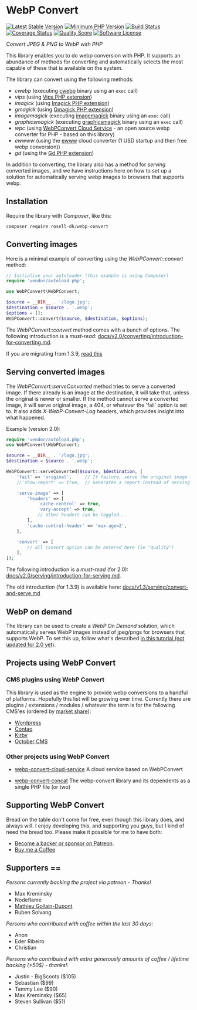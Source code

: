 # WebP Convert

[![Latest Stable Version](https://img.shields.io/packagist/v/rosell-dk/webp-convert.svg?style=flat-square)](https://packagist.org/packages/rosell-dk/webp-convert)
[![Minimum PHP Version](https://img.shields.io/badge/php-%3E%3D%205.6-8892BF.svg?style=flat-square)](https://php.net)
[![Build Status](https://travis-ci.org/rosell-dk/webp-convert.png?branch=master)](https://travis-ci.org/rosell-dk/webp-convert)
[![Coverage Status](https://img.shields.io/scrutinizer/coverage/g/rosell-dk/webp-convert.svg?style=flat-square)](https://scrutinizer-ci.com/g/rosell-dk/webp-convert/code-structure/master)
[![Quality Score](https://img.shields.io/scrutinizer/g/rosell-dk/webp-convert.svg?style=flat-square)](https://scrutinizer-ci.com/g/rosell-dk/webp-convert/)
[![Software License](https://img.shields.io/badge/license-MIT-brightgreen.svg?style=flat-square)](https://github.com/rosell-dk/webp-convert/blob/master/LICENSE)

*Convert JPEG & PNG to WebP with PHP*

This library enables you to do webp conversion with PHP. It supports an abundance of methods for converting and automatically selects the most capable of these that is available on the system.

The library can convert using the following methods:
- *cwebp* (executing [cwebp](https://developers.google.com/speed/webp/docs/cwebp) binary using an `exec` call)
- *vips* (using [Vips PHP extension](https://github.com/libvips/php-vips-ext))
- *imagick* (using [Imagick PHP extension](https://github.com/Imagick/imagick))
- *gmagick* (using [Gmagick PHP extension](https://www.php.net/manual/en/book.gmagick.php))
- *imagemagick* (executing [imagemagick](https://imagemagick.org/index.php) binary using an `exec` call)
- *graphicsmagick* (executing [graphicsmagick](http://www.graphicsmagick.org/) binary using an `exec` call)
- *wpc* (using [WebPConvert Cloud Service](https://github.com/rosell-dk/webp-convert-cloud-service/) - an open source webp converter for PHP - based on this library)
- *ewwww* (using the [ewww](https://ewww.io/plans/) cloud converter (1 USD startup and then free webp conversion))
- *gd* (using the [Gd PHP extension](https://www.php.net/manual/en/book.image.php))

In addition to converting, the library also has a method for *serving* converted images, and we have instructions here on how to set up a solution for automatically serving webp images to browsers that supports webp.

## Installation
Require the library with *Composer*, like this:

```text
composer require rosell-dk/webp-convert
```

## Converting images
Here is a minimal example of converting using the *WebPConvert::convert* method:

```php
// Initialise your autoloader (this example is using Composer)
require 'vendor/autoload.php';

use WebPConvert\WebPConvert;

$source = __DIR__ . '/logo.jpg';
$destination = $source . '.webp';
$options = [];
WebPConvert::convert($source, $destination, $options);
```

The *WebPConvert::convert* method comes with a bunch of options. The following introduction is a *must-read*:
[docs/v2.0/converting/introduction-for-converting.md](https://github.com/rosell-dk/webp-convert/blob/master/docs/v2.0/converting/introduction-for-converting.md).

If you are migrating from 1.3.9, [read this](https://github.com/rosell-dk/webp-convert/blob/master/docs/v2.0/migrating-to-2.0.md)

## Serving converted images
The *WebPConvert::serveConverted* method tries to serve a converted image. If there already is an image at the destination, it will take that, unless the original is newer or smaller. If the method cannot serve a converted image, it will serve original image, a 404, or whatever the 'fail' option is set to. It also adds *X-WebP-Convert-Log* headers, which provides insight into what happened.

Example (version 2.0):
```php
require 'vendor/autoload.php';
use WebPConvert\WebPConvert;

$source = __DIR__ . '/logo.jpg';
$destination = $source . '.webp';

WebPConvert::serveConverted($source, $destination, [
    'fail' => 'original',     // If failure, serve the original image (source). Other options include 'throw', '404' and 'report'
    //'show-report' => true,  // Generates a report instead of serving an image

    'serve-image' => [
        'headers' => [
            'cache-control' => true,
            'vary-accept' => true,
            // other headers can be toggled...
        ],
        'cache-control-header' => 'max-age=2',
    ],

    'convert' => [
        // all convert option can be entered here (ie "quality")
    ],
]);
```

The following introduction is a *must-read* (for 2.0):
[docs/v2.0/serving/introduction-for-serving.md](https://github.com/rosell-dk/webp-convert/blob/master/docs/v2.0/serving/introduction-for-serving.md).

The old introduction (for 1.3.9) is available here: [docs/v1.3/serving/convert-and-serve.md](https://github.com/rosell-dk/webp-convert/blob/master/docs/v1.3/serving/convert-and-serve.md)


## WebP on demand
The library can be used to create a *WebP On Demand* solution, which automatically serves WebP images instead of jpeg/pngs for browsers that supports WebP. To set this up, follow what's described  [in this tutorial (not updated for 2.0 yet)](https://github.com/rosell-dk/webp-convert/blob/master/docs/v1.3/webp-on-demand/webp-on-demand.md).


## Projects using WebP Convert

### CMS plugins using WebP Convert
This library is used as the engine to provide webp conversions to a handful of platforms. Hopefully this list will be growing over time. Currently there are plugins / extensions / modules / whatever the term is for the following CMS'es (ordered by [market share](https://w3techs.com/technologies/overview/content_management/all)):

- [Wordpress](https://github.com/rosell-dk/webp-express)
- [Contao](https://github.com/postyou/contao-webp-bundle)
- [Kirby](https://github.com/S1SYPHOS/kirby-webp)
- [October CMS](https://github.com/OFFLINE-GmbH/oc-responsive-images-plugin/)

### Other projects using WebP Convert

- [webp-convert-cloud-service](https://github.com/rosell-dk/webp-convert-cloud-service)
A cloud service based on WebPConvert

- [webp-convert-concat](https://github.com/rosell-dk/webp-convert-concat)
The webp-convert library and its dependents as a single PHP file (or two)

## Supporting WebP Convert
Bread on the table don't come for free, even though this library does, and always will. I enjoy developing this, and supporting you guys, but I kind of need the bread too. Please make it possible for me to have both:

- [Become a backer or sponsor on Patreon](https://www.patreon.com/rosell).
- [Buy me a Coffee](https://ko-fi.com/rosell)

## Supporters ==
*Persons currently backing the project via patreon - Thanks!*

- Max Kreminsky
- Nodeflame
- [Mathieu Gollain-Dupont](https://www.linkedin.com/in/mathieu-gollain-dupont-9938a4a/)
- Ruben Solvang

*Persons who contributed with coffee within the last 30 days:*

- Anon
- Eder Ribeiro
- Christian

*Persons who contributed with extra generously amounts of coffee / lifetime backing (>50$) - thanks!:*

- Justin - BigScoots ($105)
- Sebastian ($99)
- Tammy Lee ($90)
- Max Kreminsky ($65)
- Steven Sullivan ($51)

